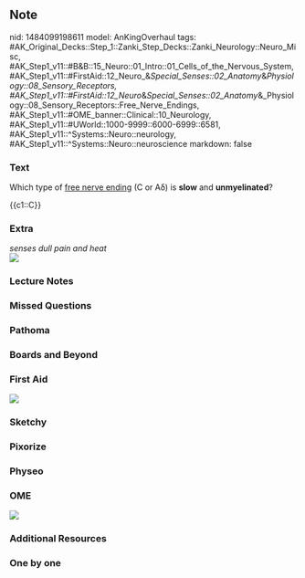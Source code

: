 ## Note
nid: 1484099198611
model: AnKingOverhaul
tags: #AK_Original_Decks::Step_1::Zanki_Step_Decks::Zanki_Neurology::Neuro_Misc, #AK_Step1_v11::#B&B::15_Neuro::01_Intro::01_Cells_of_the_Nervous_System, #AK_Step1_v11::#FirstAid::12_Neuro_&_Special_Senses::02_Anatomy_&_Physiology::08_Sensory_Receptors, #AK_Step1_v11::#FirstAid::12_Neuro_&_Special_Senses::02_Anatomy_&_Physiology::08_Sensory_Receptors::Free_Nerve_Endings, #AK_Step1_v11::#OME_banner::Clinical::10_Neurology, #AK_Step1_v11::#UWorld::1000-9999::6000-6999::6581, #AK_Step1_v11::^Systems::Neuro::neurology, #AK_Step1_v11::^Systems::Neuro::neuroscience
markdown: false

### Text
Which type of <u>free nerve ending</u> (C or Aδ) is <b>slow</b> and
<b>unmyelinated</b>?
<div>
  {{c1::C}}
</div>

### Extra
<div>
  <i>senses dull pain and heat</i>
</div>
<div><img src="paste-218119914127635.jpg"></div>

### Lecture Notes


### Missed Questions


### Pathoma


### Boards and Beyond


### First Aid
<img src="tmp85plRQ.png">

### Sketchy


### Pixorize


### Physeo


### OME
<div class="ome-widget">
  <a href=
  "https://onlinemeded.org/spa/neurology?ref=anki"><img src="_OME_AnkiFlashcards_Topic_5.png"></a>
</div>

### Additional Resources


### One by one

